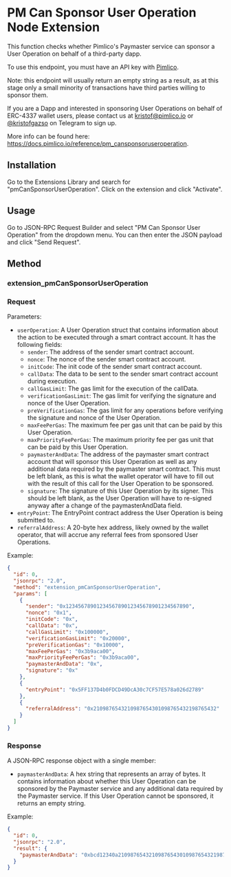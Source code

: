# PM Can Sponsor User Operation Node Extension

This function checks whether Pimlico's Paymaster service can sponsor a User Operation on behalf of a third-party dapp.

To use this endpoint, you must have an API key with [Pimlico](https://pimlico.io).

Note: this endpoint will usually return an empty string as a result, as at this stage only a small minority of
transactions have third parties willing to sponsor them.

If you are a Dapp and interested in sponsoring User Operations on behalf of ERC-4337 wallet users, please contact us at
kristof@pimlico.io or [@kristofgazso](https://t.me/kristofgazso) on Telegram to sign up.

More info can be found here: https://docs.pimlico.io/reference/pm_cansponsoruseroperation.

## Installation

Go to the Extensions Library and search for "pmCanSponsorUserOperation". Click on the extension and click
"Activate".

## Usage

Go to JSON-RPC Request Builder and select "PM Can Sponsor User Operation" from the dropdown menu. You can then enter the JSON payload and click "Send Request".

## Method

### **extension_pmCanSponsorUserOperation**

### Request

Parameters:

- `userOperation`: A User Operation struct that contains information about the action to be executed through a smart contract account. It has the following fields:
  - `sender`: The address of the sender smart contract account.
  - `nonce`: The nonce of the sender smart contract account.
  - `initCode`: The init code of the sender smart contract account.
  - `callData`: The data to be sent to the sender smart contract account during execution.
  - `callGasLimit`: The gas limit for the execution of the callData.
  - `verificationGasLimit`: The gas limit for verifying the signature and nonce of the User Operation.
  - `preVerificationGas`: The gas limit for any operations before verifying the signature and nonce of the User Operation.
  - `maxFeePerGas`: The maximum fee per gas unit that can be paid by this User Operation.
  - `maxPriorityFeePerGas`: The maximum priority fee per gas unit that can be paid by this User Operation.
  - `paymasterAndData`: The address of the paymaster smart contract account that will sponsor this User Operation as well as any additional data required by the paymaster smart contract. This must be left blank, as this is what the wallet operator will have to fill out with the result of this call for the User Operation to be sponsored.
  - `signature`: The signature of this User Operation by its signer. This should be left blank, as the User Operation will have to re-signed anyway after a change of the paymasterAndData field.
- `entryPoint`: The EntryPoint contract address the User Operation is being submitted to.
- `referralAddress`: A 20-byte hex address, likely owned by the wallet operator, that will accrue any referral fees from sponsored User Operations.

Example:
```json
{
  "id": 0,
  "jsonrpc": "2.0",
  "method": "extension_pmCanSponsorUserOperation",
  "params": [
    {
      "sender": "0x1234567890123456789012345678901234567890",
      "nonce": "0x1",
      "initCode": "0x",
      "callData": "0x",
      "callGasLimit": "0x100000",
      "verificationGasLimit": "0x20000",
      "preVerificationGas": "0x10000",
      "maxFeePerGas": "0x3b9aca00",
      "maxPriorityFeePerGas": "0x3b9aca00",
      "paymasterAndData": "0x",
      "signature": "0x"
    },
    {
      "entryPoint": "0x5FF137D4b0FDCD49DcA30c7CF57E578a026d2789"
    },
    {
      "referralAddress": "0x2109876543210987654301098765432198765432"
    }
  ]
}
```

### Response

A JSON-RPC response object with a single member:
 - `paymasterAndData`: A hex string that represents an array of bytes. It contains information about whether this User Operation can be sponsored by the Paymaster service and any additional data required by the Paymaster service. If this User Operation cannot be sponsored, it returns an empty string.

Example:
```json
{
  "id": 0,
  "jsonrpc": "2.0",
  "result": {
    "paymasterAndData": "0xbcd12340a2109876543210987654301098765432198765432"
  }
}
```
